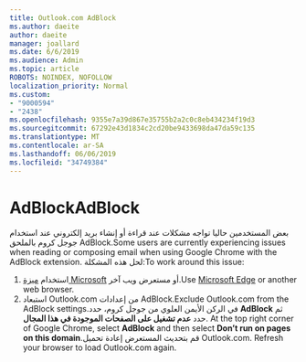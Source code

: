 ```yaml
---
title: Outlook.com AdBlock
ms.author: daeite
author: daeite
manager: joallard
ms.date: 6/6/2019
ms.audience: Admin
ms.topic: article
ROBOTS: NOINDEX, NOFOLLOW
localization_priority: Normal
ms.custom:
- "9000594"
- "2438"
ms.openlocfilehash: 9355e7a39d867e35755b2a2c0c8eb434234f19d3
ms.sourcegitcommit: 67292e43d1834c2cd20be9433698da47da59c135
ms.translationtype: MT
ms.contentlocale: ar-SA
ms.lasthandoff: 06/06/2019
ms.locfileid: "34749384"
---
```

# <a name="adblock"></a><span data-ttu-id="08422-102">AdBlock</span><span class="sxs-lookup"><span data-stu-id="08422-102">AdBlock</span></span>

<span data-ttu-id="08422-103">بعض المستخدمين حاليا تواجه مشكلات عند قراءة أو إنشاء بريد إلكتروني عند استخدام جوجل كروم بالملحق AdBlock.</span><span class="sxs-lookup"><span data-stu-id="08422-103">Some users are currently experiencing issues when reading or composing email when using Google Chrome with the AdBlock extension.</span></span> <span data-ttu-id="08422-104">لحل هذه المشكلة:</span><span class="sxs-lookup"><span data-stu-id="08422-104">To work around this issue:</span></span>

1. <span data-ttu-id="08422-105">استخدام [ميزة Microsoft](https://www.microsoft.com/windows/microsoft-edge) أو مستعرض ويب آخر.</span><span class="sxs-lookup"><span data-stu-id="08422-105">Use [Microsoft Edge](https://www.microsoft.com/windows/microsoft-edge) or another web browser.</span></span>
1. <span data-ttu-id="08422-106">استبعاد Outlook.com من إعدادات AdBlock.</span><span class="sxs-lookup"><span data-stu-id="08422-106">Exclude Outlook.com from the AdBlock settings.</span></span><span data-ttu-id="08422-107">في الركن الأيمن العلوي من جوجل كروم، حدد **AdBlock** ثم حدد **عدم تشغيل على الصفحات الموجودة في هذا المجال**.</span><span class="sxs-lookup"><span data-stu-id="08422-107"> At the top right corner of Google Chrome, select **AdBlock** and then select **Don’t run on pages on this domain**.</span></span><span data-ttu-id="08422-108">قم بتحديث المستعرض إعادة تحميل Outlook.com.</span><span class="sxs-lookup"><span data-stu-id="08422-108"> Refresh your browser to load Outlook.com again.</span></span>